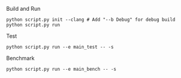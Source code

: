 Build and Run

```
python script.py init --clang # Add "--b Debug" for debug build
python script.py run
```

Test

```
python script.py run --e main_test -- -s
```

Benchmark

```
python script.py run --e main_bench -- -s
```
